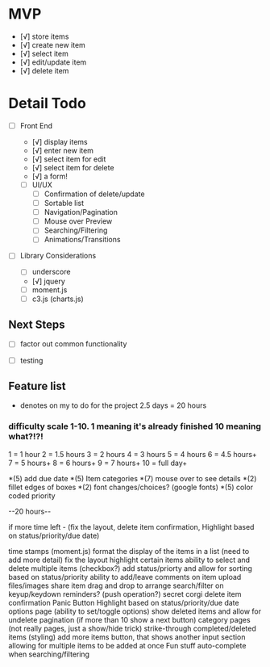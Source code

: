 ﻿# MVP
- [√] store items
 - [√] create new item
 - [√] select item
 - [√] edit/update item
 - [√] delete item


 # Detail Todo
 - [ ] Front End
   - [√] display items
   - [√] enter new item
   - [√] select item for edit
   - [√] select item for delete
   - [√] a form!

   - [ ] UI/UX
     - [ ] Confirmation of delete/update
     - [ ] Sortable list
     - [ ] Navigation/Pagination
     - [ ] Mouse over Preview
     - [ ] Searching/Filtering
     - [ ] Animations/Transitions

  - [ ] Library Considerations
    - [ ] underscore
    - [√] jquery
    - [ ] moment.js
    - [ ] c3.js (charts.js)

 ## Next Steps

  - [ ] factor out common functionality
  - [ ] testing


  ## Feature list
  * denotes on my to do for the project
  2.5 days = 20 hours

  ### difficulty scale 1-10. 1 meaning it's already finished 10 meaning what?!?!

  1 = 1 hour
  2 = 1.5 hours
  3 = 2 hours
  4 = 3 hours
  5 = 4 hours
  6 = 4.5 hours+
  7 = 5 hours+
  8 = 6 hours+
  9 = 7 hours+
  10 = full day+

  *(5) add due date
  *(5) Item categories
  *(7) mouse over to see details
  *(2) fillet edges of boxes
  *(2) font changes/choices? (google fonts)
  *(5) color coded priority
      
   --20 hours--

if more time left - (fix the layout, delete item confirmation, Highlight based on status/priority/due date)


  time stamps (moment.js)
  format the display of the items in a list (need to add more detail)
  fix the layout
  highlight certain items
  ability to select and delete multiple items (checkbox?)
  add status/priorty and allow for sorting based on status/priority
  ability to add/leave comments on item
  upload files/images
  share item
  drag and drop to arrange
  search/filter on keyup/keydown
  reminders? (push operation?)
  secret corgi
  delete item confirmation
  Panic Button
  Highlight based on status/priority/due date
  options page (ability to set/toggle options)
  show deleted items and allow for undelete
  pagination (if more than 10 show a next button)
  category pages (not really pages, just a show/hide trick)
  strike-through completed/deleted items (styling)
  add more items button, that shows another input section allowing for multiple items to be added at once
  Fun stuff
  auto-complete when searching/filtering








